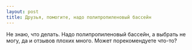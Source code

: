 ```yaml
---
layout: post 
title: Друзья, помогите, надо полипропиленовый бассейн 
--- 
```

Не знаю, что делать. Надо полипропиленовый бассейн, а выбрать не могу, да и отзывов плохих много. Может порекомендуете что-то?